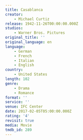 ```yaml
---
title: Casablanca
creator:
    - Michael Curtiz
release: 1942-11-26T00:00:00.000Z
studios:
    - Warner Bros. Pictures
original_title: ''
original_language: en
language:
    - German
    - French
    - Italian
    - English
country:
    - United States
length: 102
genre:
    - Drama
    - Romance
format: ''
service: ''
venue: IFC Center
date: 2017-02-05T05:00:00.000Z
rating: '4'
revisit: true
media: Movie
tmdb_id: 289
---
```




